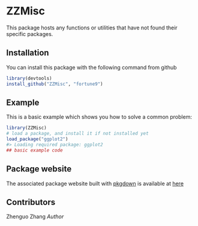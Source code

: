 
<!-- README.md is generated from README.Rmd. Please edit that file -->

# ZZMisc

<!-- badges: start -->
<!-- badges: end -->

This package hosts any functions or utilities that have not found their
specific packages.

## Installation

You can install this package with the following command from github

``` r
library(devtools)
install_github("ZZMisc", "fortune9")
```

## Example

This is a basic example which shows you how to solve a common problem:

``` r
library(ZZMisc)
# load a package, and install it if not installed yet
load_package("ggplot2")
#> Loading required package: ggplot2
## basic example code
```

## Package website

The associated package website built with
[pkgdown](https://pkgdown.r-lib.org/) is available at
[here](https://fortune9.github.io/ZZMisc/)

<!-- comments

What is special about using `README.Rmd` instead of just `README.md`? You can include R chunks like so:


```r
summary(cars)
#>      speed           dist       
#>  Min.   : 4.0   Min.   :  2.00  
#>  1st Qu.:12.0   1st Qu.: 26.00  
#>  Median :15.0   Median : 36.00  
#>  Mean   :15.4   Mean   : 42.98  
#>  3rd Qu.:19.0   3rd Qu.: 56.00  
#>  Max.   :25.0   Max.   :120.00
```

You'll still need to render `README.Rmd` regularly, to keep `README.md` up-to-date. `devtools::build_readme()` is handy for this. You could also use GitHub Actions to re-render `README.Rmd` every time you push. An example workflow can be found here: <https://github.com/r-lib/actions/tree/master/examples>.

In that case, don't forget to commit and push the resulting figure files, so they display on GitHub and CRAN.
-->

## Contributors

Zhenguo Zhang *Author*
